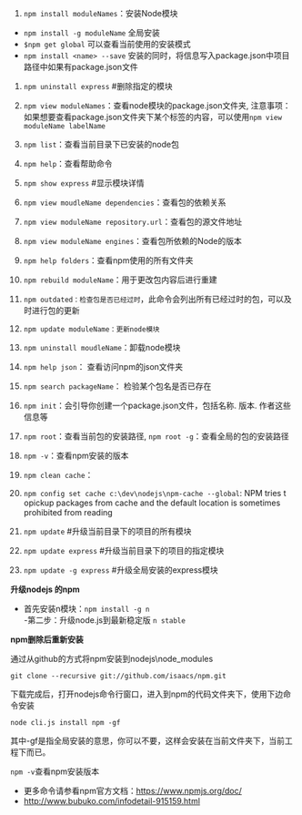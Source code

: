 1. `npm install moduleNames`：安装Node模块

- `npm install -g moduleName` 全局安装
- `$npm get global` 可以查看当前使用的安装模式
- `npm install <name> --save` 安装的同时，将信息写入package.json中项目路径中如果有package.json文件
1. `npm uninstall express`  #删除指定的模块

2. `npm view moduleNames`：查看node模块的package.json文件夹, 注意事项：如果想要查看package.json文件夹下某个标签的内容，可以使用`npm view moduleName labelName`
3. `npm list`：查看当前目录下已安装的node包
4. `npm help`：查看帮助命令
5. `npm show express`     #显示模块详情
5. `npm view moudleName dependencies`：查看包的依赖关系
6. `npm view moduleName repository.url`：查看包的源文件地址
7. `npm view moduleName engines`：查看包所依赖的Node的版本
8. `npm help folders`：查看npm使用的所有文件夹
9. `npm rebuild moduleName`：用于更改包内容后进行重建
10. `npm outdated：检查包是否已经过时`，此命令会列出所有已经过时的包，可以及时进行包的更新
11. `npm update moduleName：更新node模块`
12. `npm uninstall moudleName`：卸载node模块
13. `npm help json`： 查看访问npm的json文件夹
14. `npm search packageName`： 检验某个包名是否已存在
15. `npm init`：会引导你创建一个package.json文件，包括名称. 版本. 作者这些信息等
16. `npm root`：查看当前包的安装路径,  `npm root -g`：查看全局的包的安装路径
17. `npm -v`：查看npm安装的版本
18. `npm clean cache`：
19. `npm config set cache c:\dev\nodejs\npm-cache --global`:  NPM tries t opickup packages from cache and the default location is sometimes prohibited from reading
20. `npm update`        #升级当前目录下的项目的所有模块 
21. `npm update express`    #升级当前目录下的项目的指定模块
22. `npm update -g express`  #升级全局安装的express模块

**升级nodejs 的npm**

- 首先安装n模块：`npm install -g n`   
-第二步：升级node.js到最新稳定版   `n stable`

**npm删除后重新安装**

通过从github的方式将npm安装到nodejs\node_modules

`git clone --recursive git://github.com/isaacs/npm.git`

下载完成后，打开nodejs命令行窗口，进入到npm的代码文件夹下，使用下边命令安装

`node cli.js install npm -gf` 

其中-gf是指全局安装的意思，你可以不要，这样会安装在当前文件夹下，当前工程下而已。

`npm -v`查看npm安装版本

- 更多命令请参看npm官方文档：https://www.npmjs.org/doc/
- http://www.bubuko.com/infodetail-915159.html
